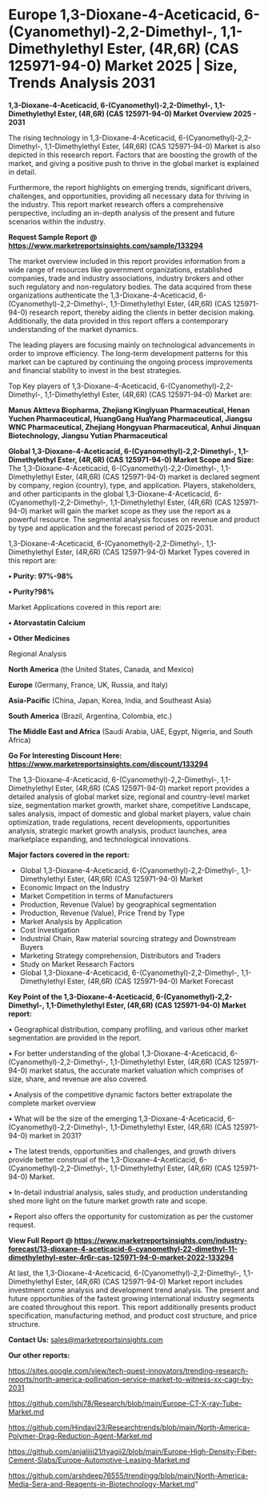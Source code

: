  # Europe 1,3-Dioxane-4-Aceticacid, 6-(Cyanomethyl)-2,2-Dimethyl-, 1,1-Dimethylethyl Ester, (4R,6R) (CAS 125971-94-0) Market 2025 | Size, Trends Analysis 2031

<Strong> 1,3-Dioxane-4-Aceticacid, 6-(Cyanomethyl)-2,2-Dimethyl-, 1,1-Dimethylethyl Ester, (4R,6R) (CAS 125971-94-0) Market Overview 2025 - 2031</strong>

The rising technology in 1,3-Dioxane-4-Aceticacid, 6-(Cyanomethyl)-2,2-Dimethyl-, 1,1-Dimethylethyl Ester, (4R,6R) (CAS 125971-94-0) Market is also depicted in this research report. Factors that are boosting the growth of the market, and giving a positive push to thrive in the global market is explained in detail.

Furthermore, the report highlights on emerging trends, significant drivers, challenges, and opportunities, providing all necessary data for thriving in the industry. This report market research offers a comprehensive perspective, including an in-depth analysis of the present and future scenarios within the industry.

<strong>Request Sample Report @ <a href=https://www.marketreportsinsights.com/sample/133294>https://www.marketreportsinsights.com/sample/133294</a></strong>

The market overview included in this report provides information from a wide range of resources like government organizations, established companies, trade and industry associations, industry brokers and other such regulatory and non-regulatory bodies. The data acquired from these organizations authenticate the 1,3-Dioxane-4-Aceticacid, 6-(Cyanomethyl)-2,2-Dimethyl-, 1,1-Dimethylethyl Ester, (4R,6R) (CAS 125971-94-0) research report, thereby aiding the clients in better decision making. Additionally, the data provided in this report offers a contemporary understanding of the market dynamics.

The leading players are focusing mainly on technological advancements in order to improve efficiency. The long-term development patterns for this market can be captured by continuing the ongoing process improvements and financial stability to invest in the best strategies.

Top Key players of 1,3-Dioxane-4-Aceticacid, 6-(Cyanomethyl)-2,2-Dimethyl-, 1,1-Dimethylethyl Ester, (4R,6R) (CAS 125971-94-0) Market are:

<strong>Manus Aktteva Biopharma, Zhejiang Kinglyuan Pharmaceutical, Henan Yuchen Pharmaceutical, HuangGang HuaYang Pharmaceutical, Jiangsu WNC Pharmaceutical, Zhejiang Hongyuan Pharmaceutical, Anhui Jinquan Biotechnology, Jiangsu Yutian Pharmaceutical</strong>

<strong><b>Global 1,3-Dioxane-4-Aceticacid, 6-(Cyanomethyl)-2,2-Dimethyl-, 1,1-Dimethylethyl Ester, (4R,6R) (CAS 125971-94-0) Market Scope and Size:</b></strong>
The 1,3-Dioxane-4-Aceticacid, 6-(Cyanomethyl)-2,2-Dimethyl-, 1,1-Dimethylethyl Ester, (4R,6R) (CAS 125971-94-0) market is declared segment by company, region (country), type, and application. Players, stakeholders, and other participants in the global 1,3-Dioxane-4-Aceticacid, 6-(Cyanomethyl)-2,2-Dimethyl-, 1,1-Dimethylethyl Ester, (4R,6R) (CAS 125971-94-0) market will gain the market scope as they use the report as a powerful resource. The segmental analysis focuses on revenue and product by type and application and the forecast period of 2025-2031.

1,3-Dioxane-4-Aceticacid, 6-(Cyanomethyl)-2,2-Dimethyl-, 1,1-Dimethylethyl Ester, (4R,6R) (CAS 125971-94-0) Market Types covered in this report are:

<strong>• Purity: 97%-98%

• Purity?98%</strong>

Market Applications covered in this report are:

<strong>• Atorvastatin Calcium

• Other Medicines</strong> 

Regional Analysis

<strong>North America</strong> (the United States, Canada, and Mexico)

<strong>Europe</strong> (Germany, France, UK, Russia, and Italy)

<strong>Asia-Pacific</strong> (China, Japan, Korea, India, and Southeast Asia)

<strong>South America</strong> (Brazil, Argentina, Colombia, etc.)

<strong>The Middle East and Africa</strong> (Saudi Arabia, UAE, Egypt, Nigeria, and South Africa)

<strong>Go For Interesting Discount Here: <a href=https://www.marketreportsinsights.com/discount/133294>https://www.marketreportsinsights.com/discount/133294</a></strong>

The 1,3-Dioxane-4-Aceticacid, 6-(Cyanomethyl)-2,2-Dimethyl-, 1,1-Dimethylethyl Ester, (4R,6R) (CAS 125971-94-0) market report provides a detailed analysis of global market size, regional and country-level market size, segmentation market growth, market share, competitive Landscape, sales analysis, impact of domestic and global market players, value chain optimization, trade regulations, recent developments, opportunities analysis, strategic market growth analysis, product launches, area marketplace expanding, and technological innovations.

<strong><b>Major factors covered in the report:</b></strong>
<ul>
  <li>Global 1,3-Dioxane-4-Aceticacid, 6-(Cyanomethyl)-2,2-Dimethyl-, 1,1-Dimethylethyl Ester, (4R,6R) (CAS 125971-94-0) Market </li>
  <li>Economic Impact on the Industry</li>
  <li>Market Competition in terms of Manufacturers</li>
  <li>Production, Revenue (Value) by geographical segmentation</li>
  <li>Production, Revenue (Value), Price Trend by Type</li>
  <li>Market Analysis by Application</li>
  <li>Cost Investigation</li>
  <li>Industrial Chain, Raw material sourcing strategy and Downstream Buyers</li>
  <li>Marketing Strategy comprehension, Distributors and Traders</li>
  <li>Study on Market Research Factors</li>
  <li>Global 1,3-Dioxane-4-Aceticacid, 6-(Cyanomethyl)-2,2-Dimethyl-, 1,1-Dimethylethyl Ester, (4R,6R) (CAS 125971-94-0) Market Forecast</li>
</ul>

<strong><b>Key Point of the 1,3-Dioxane-4-Aceticacid, 6-(Cyanomethyl)-2,2-Dimethyl-, 1,1-Dimethylethyl Ester, (4R,6R) (CAS 125971-94-0) Market report:</b></strong>

• Geographical distribution, company profiling, and various other market segmentation are provided in the report.

• For better understanding of the global 1,3-Dioxane-4-Aceticacid, 6-(Cyanomethyl)-2,2-Dimethyl-, 1,1-Dimethylethyl Ester, (4R,6R) (CAS 125971-94-0) market status, the accurate market valuation which comprises of size, share, and revenue are also covered.

• Analysis of the competitive dynamic factors better extrapolate the complete market overview

• What will be the size of the emerging 1,3-Dioxane-4-Aceticacid, 6-(Cyanomethyl)-2,2-Dimethyl-, 1,1-Dimethylethyl Ester, (4R,6R) (CAS 125971-94-0) market in 2031?

• The latest trends, opportunities and challenges, and growth drivers provide better construal of the 1,3-Dioxane-4-Aceticacid, 6-(Cyanomethyl)-2,2-Dimethyl-, 1,1-Dimethylethyl Ester, (4R,6R) (CAS 125971-94-0) Market.

• In-detail industrial analysis, sales study, and production understanding shed more light on the future market growth rate and scope.

• Report also offers the opportunity for customization as per the customer request.

<strong><b>View Full Report @ <a href=https://www.marketreportsinsights.com/industry-forecast/13-dioxane-4-aceticacid-6-cyanomethyl-22-dimethyl-11-dimethylethyl-ester-4r6r-cas-125971-94-0-market-2022-133294>https://www.marketreportsinsights.com/industry-forecast/13-dioxane-4-aceticacid-6-cyanomethyl-22-dimethyl-11-dimethylethyl-ester-4r6r-cas-125971-94-0-market-2022-133294</a></b></strong>


At last, the 1,3-Dioxane-4-Aceticacid, 6-(Cyanomethyl)-2,2-Dimethyl-, 1,1-Dimethylethyl Ester, (4R,6R) (CAS 125971-94-0) Market report includes investment come analysis and development trend analysis. The present and future opportunities of the fastest growing international industry segments are coated throughout this report. This report additionally presents product specification, manufacturing method, and product cost structure, and price structure.

<strong>Contact Us:</strong>
sales@marketreportsinsights.com

<strong>Our other reports:</strong>

<a href=https://sites.google.com/view/tech-quest-innovators/trending-research-reports/north-america-pollination-service-market-to-witness-xx-cagr-by-2031>https://sites.google.com/view/tech-quest-innovators/trending-research-reports/north-america-pollination-service-market-to-witness-xx-cagr-by-2031</a>

<a href=https://github.com/Ishi78/Research/blob/main/Europe-CT-X-ray-Tube-Market.md>https://github.com/Ishi78/Research/blob/main/Europe-CT-X-ray-Tube-Market.md</a>

<a href=https://github.com/Hindavi23/Researchtrends/blob/main/North-America-Polymer-Drag-Reduction-Agent-Market.md>https://github.com/Hindavi23/Researchtrends/blob/main/North-America-Polymer-Drag-Reduction-Agent-Market.md</a>

<a href=https://github.com/anjaliiii21/tyagii2/blob/main/Europe-High-Density-Fiber-Cement-Slabs/Europe-Automotive-Leasing-Market.md>https://github.com/anjaliiii21/tyagii2/blob/main/Europe-High-Density-Fiber-Cement-Slabs/Europe-Automotive-Leasing-Market.md</a>

<a href=https://github.com/arshdeep76555/trendingg/blob/main/North-America-Media-Sera-and-Reagents-in-Biotechnology-Market.md>https://github.com/arshdeep76555/trendingg/blob/main/North-America-Media-Sera-and-Reagents-in-Biotechnology-Market.md</a>"

